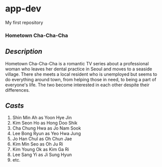 # app-dev
My first repository

### **Hometown Cha-Cha-Cha**

## *Description*
Hometown Cha-Cha-Cha is a romantic TV series about a professional woman who leaves her dental practice in Seoul and moves to a seaside village. There she meets a local resident who is unemployed but seems to do everything around town, from helping those in need, to being a part of everyone's life. The two become interested in each other despite their differences.

## *Casts*
1. Shin Min Ah as Yoon Hye Jin
2. Kim Seon Ho as Hong Doo Shik
3. Cha Chung Hwa as Jo Nam Sook
4. Lee Bong Ryun as Yeo Hwa Jung
5. Jo Han Chul as Oh Chun Jae
6. Kim Min Seo as Oh Ju Ri
7. Kim Young Ok as Kim Ga Ri
8. Lee Sang Yi as Ji Sung Hyun
9. etc.
